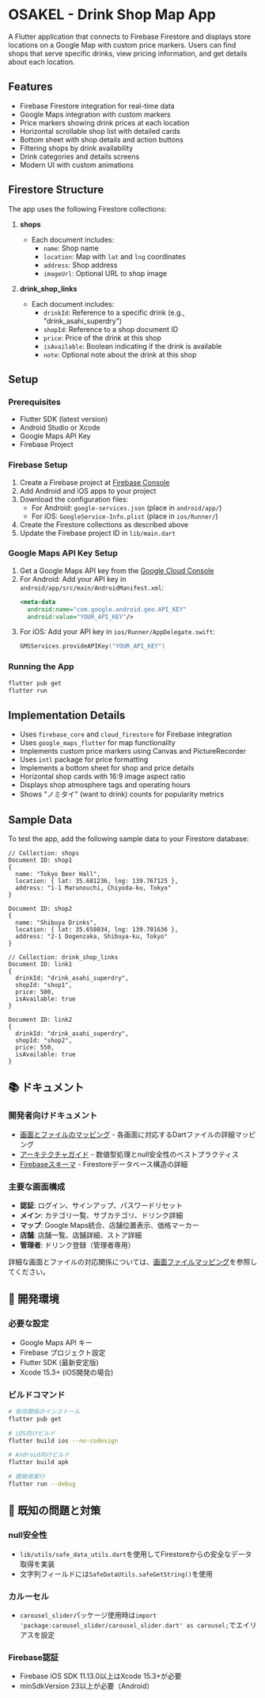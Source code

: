 # OSAKEL - Drink Shop Map App

A Flutter application that connects to Firebase Firestore and displays store locations on a Google Map with custom price markers. Users can find shops that serve specific drinks, view pricing information, and get details about each location.

## Features

- Firebase Firestore integration for real-time data
- Google Maps integration with custom markers
- Price markers showing drink prices at each location
- Horizontal scrollable shop list with detailed cards
- Bottom sheet with shop details and action buttons
- Filtering shops by drink availability
- Drink categories and details screens
- Modern UI with custom animations

## Firestore Structure

The app uses the following Firestore collections:

1. **shops**
   - Each document includes:
     - `name`: Shop name
     - `location`: Map with `lat` and `lng` coordinates
     - `address`: Shop address
     - `imageUrl`: Optional URL to shop image

2. **drink_shop_links**
   - Each document includes:
     - `drinkId`: Reference to a specific drink (e.g., "drink_asahi_superdry")
     - `shopId`: Reference to a shop document ID
     - `price`: Price of the drink at this shop
     - `isAvailable`: Boolean indicating if the drink is available
     - `note`: Optional note about the drink at this shop

## Setup

### Prerequisites

- Flutter SDK (latest version)
- Android Studio or Xcode
- Google Maps API Key
- Firebase Project

### Firebase Setup

1. Create a Firebase project at [Firebase Console](https://console.firebase.google.com/)
2. Add Android and iOS apps to your project
3. Download the configuration files:
   - For Android: `google-services.json` (place in `android/app/`)
   - For iOS: `GoogleService-Info.plist` (place in `ios/Runner/`)
4. Create the Firestore collections as described above
5. Update the Firebase project ID in `lib/main.dart`

### Google Maps API Key Setup

1. Get a Google Maps API key from the [Google Cloud Console](https://console.cloud.google.com/)
2. For Android: Add your API key in `android/app/src/main/AndroidManifest.xml`:
   ```xml
   <meta-data
     android:name="com.google.android.geo.API_KEY"
     android:value="YOUR_API_KEY"/>
   ```
3. For iOS: Add your API key in `ios/Runner/AppDelegate.swift`:
   ```swift
   GMSServices.provideAPIKey("YOUR_API_KEY")
   ```

### Running the App

```bash
flutter pub get
flutter run
```

## Implementation Details

- Uses `firebase_core` and `cloud_firestore` for Firebase integration
- Uses `google_maps_flutter` for map functionality
- Implements custom price markers using Canvas and PictureRecorder
- Uses `intl` package for price formatting
- Implements a bottom sheet for shop and price details
- Horizontal shop cards with 16:9 image aspect ratio
- Displays shop atmosphere tags and operating hours
- Shows "ノミタイ" (want to drink) counts for popularity metrics

## Sample Data

To test the app, add the following sample data to your Firestore database:

```
// Collection: shops
Document ID: shop1
{
  name: "Tokyo Beer Hall",
  location: { lat: 35.681236, lng: 139.767125 },
  address: "1-1 Marunouchi, Chiyoda-ku, Tokyo"
}

Document ID: shop2
{
  name: "Shibuya Drinks",
  location: { lat: 35.658034, lng: 139.701636 },
  address: "2-1 Dogenzaka, Shibuya-ku, Tokyo"
}

// Collection: drink_shop_links
Document ID: link1
{
  drinkId: "drink_asahi_superdry",
  shopId: "shop1",
  price: 500,
  isAvailable: true
}

Document ID: link2
{
  drinkId: "drink_asahi_superdry",
  shopId: "shop2",
  price: 550,
  isAvailable: true
}
```

## 📚 ドキュメント

### 開発者向けドキュメント
- [画面とファイルのマッピング](docs/screen_file_mapping_ja.md) - 各画面に対応するDartファイルの詳細マッピング
- [アーキテクチャガイド](docs/ARCHITECTURE.md) - 数値型処理とnull安全性のベストプラクティス
- [Firebaseスキーマ](docs/FIREBASE_SCHEMA.md) - Firestoreデータベース構造の詳細

### 主要な画面構成
- **認証**: ログイン、サインアップ、パスワードリセット
- **メイン**: カテゴリ一覧、サブカテゴリ、ドリンク詳細
- **マップ**: Google Maps統合、店舗位置表示、価格マーカー
- **店舗**: 店舗一覧、店舗詳細、ストア詳細
- **管理者**: ドリンク登録（管理者専用）

詳細な画面とファイルの対応関係については、[画面ファイルマッピング](docs/screen_file_mapping_ja.md)を参照してください。

## 🔧 開発環境

### 必要な設定
- Google Maps API キー
- Firebase プロジェクト設定
- Flutter SDK (最新安定版)
- Xcode 15.3+ (iOS開発の場合)

### ビルドコマンド
```bash
# 依存関係のインストール
flutter pub get

# iOS向けビルド
flutter build ios --no-codesign

# Android向けビルド
flutter build apk

# 開発用実行
flutter run --debug
```

## 🚨 既知の問題と対策

### null安全性
- `lib/utils/safe_data_utils.dart`を使用してFirestoreからの安全なデータ取得を実装
- 文字列フィールドには`SafeDataUtils.safeGetString()`を使用

### カルーセル
- `carousel_slider`パッケージ使用時は`import 'package:carousel_slider/carousel_slider.dart' as carousel;`でエイリアスを設定

### Firebase認証
- Firebase iOS SDK 11.13.0以上はXcode 15.3+が必要
- minSdkVersion 23以上が必要（Android）
